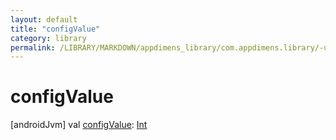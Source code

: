 ```yaml
---
layout: default
title: "configValue"
category: library
permalink: /LIBRARY/MARKDOWN/appdimens_library/com.appdimens.library/-ui-mode-type/config-value.html
---
```


# configValue

[androidJvm]
val [configValue](config-value.md): [Int](https://kotlinlang.org/api/core/kotlin-stdlib/kotlin/-int/index.html)